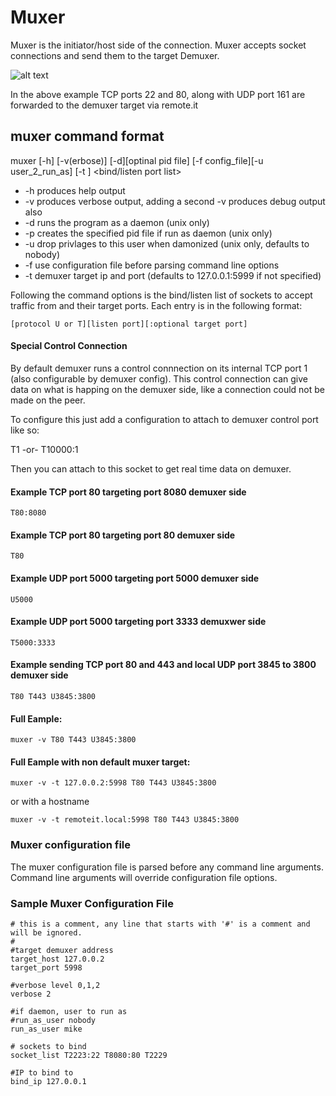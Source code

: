 [mux_overview]: https://github.com/remoteit/netmuxdemux/blob/master/docs/muxer-overview.png "mux verview"

# Muxer
Muxer is the initiator/host side of the connection.  Muxer accepts socket connections and send them to the target Demuxer.

![alt text][mux_overview]

In the above example TCP ports 22 and 80, along with UDP port 161 are forwarded to the demuxer target via remote.it

## muxer command format
muxer [-h] [-v(erbose)] [-d][optinal pid file] [-f config_file][-u user_2_run_as] [-t <target demux ip:port>] <bind/listen port list> 

* -h produces help output
* -v produces verbose output, adding a second -v produces debug output also
* -d runs the program as a daemon (unix only)
* -p creates the specified pid file if run as daemon (unix only)
* -u drop privlages to this user when damonized (unix only, defaults to nobody)
* -f use configuration file before parsing command line options
* -t demuxer target ip and port (defaults to 127.0.0.1:5999 if not specified)

Following the command options is the bind/listen list of sockets to accept traffic from and their target ports.  Each entry is
in the following format:

```
[protocol U or T][listen port][:optional target port]
```

#### Special Control Connection
By default demuxer runs a control connnection on its internal TCP port 1 (also configurable by demuxer config).  This control connection can give data on what is happing on the demuxer side, like a connection could not be made on the peer.

To configure this just add a configuration to attach to demuxer control port like so:

T1
-or-
T10000:1

Then you can attach to this socket to get real time data on demuxer.

#### Example TCP port 80 targeting port 8080 demuxer side
```
T80:8080
```

#### Example TCP port 80 targeting port 80 demuxer side
```
T80
```

#### Example UDP port 5000 targeting port 5000 demuxer side
```
U5000
```

#### Example UDP port 5000 targeting port 3333 demuxwer side
```
T5000:3333
```

#### Example sending TCP port 80 and 443 and local UDP port 3845 to 3800 demuxer side
```
T80 T443 U3845:3800
```

#### Full Eample:
```
muxer -v T80 T443 U3845:3800
```
#### Full Eample with non default muxer target:
```
muxer -v -t 127.0.0.2:5998 T80 T443 U3845:3800
```
or with a hostname 
```
muxer -v -t remoteit.local:5998 T80 T443 U3845:3800
```

### Muxer configuration file
The muxer configuration file is parsed before any command line arguments.  Command line arguments will override configuration file options.

### Sample Muxer Configuration File
```
# this is a comment, any line that starts with '#' is a comment and will be ignored.
#
#target demuxer address
target_host 127.0.0.2
target_port 5998

#verbose level 0,1,2
verbose 2

#if daemon, user to run as
#run_as_user nobody 
run_as_user mike 

# sockets to bind
socket_list T2223:22 T8080:80 T2229

#IP to bind to
bind_ip 127.0.0.1
```





